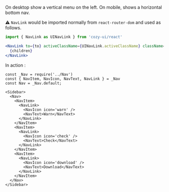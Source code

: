 On desktop show a vertical menu on the left. On mobile, shows a
horizontal bottom nav.

⚠️ `NavLink` would be imported normally from `react-router-dom` and
used as follows.

```jsx static
import { NavLink as UINavLink } from 'cozy-ui/react'

<NavLink to={to} activeClassName={UINavLink.activeClassName} className={UINavLink.className}>
  {children}
</NavLink>
```

In action : 

```
const _Nav = require('../Nav')
const { NavItem, NavIcon, NavText, NavLink } = _Nav
const Nav = _Nav.default;

<Sidebar>
  <Nav>
    <NavItem>
      <NavLink>
        <NavIcon icon='warn' />
        <NavText>Warn</NavText>
      </NavLink>
    </NavItem>
    <NavItem>
      <NavLink>
        <NavIcon icon='check' />
        <NavText>Check</NavText>
      </NavLink>
    </NavItem>
    <NavItem>
      <NavLink>
        <NavIcon icon='download' />
        <NavText>Download</NavText>
      </NavLink>
    </NavItem>
  </Nav>
</Sidebar>
```
